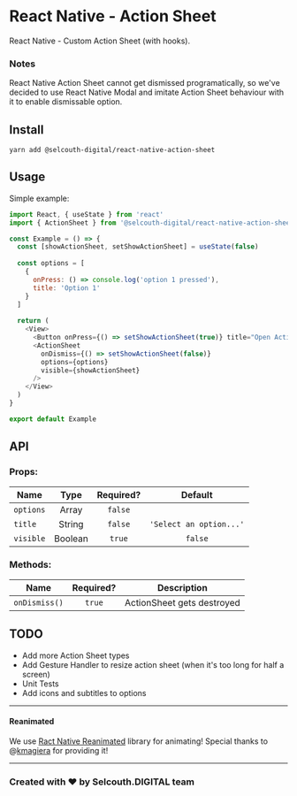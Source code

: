 # React Native - Action Sheet

React Native - Custom Action Sheet (with hooks).

### Notes

  React Native Action Sheet cannot get dismissed programatically, so we've decided to use React Native Modal and imitate Action Sheet behaviour with it to enable dismissable option.

## Install

`yarn add @selcouth-digital/react-native-action-sheet`

## Usage

Simple example:

```javascript
import React, { useState } from 'react'
import { ActionSheet } from '@selcouth-digital/react-native-action-sheet'

const Example = () => {
  const [showActionSheet, setShowActionSheet] = useState(false)
  
  const options = [
    {
      onPress: () => console.log('option 1 pressed'),
      title: 'Option 1'
    }
  ]
  
  return (
    <View>
      <Button onPress={() => setShowActionSheet(true)} title="Open Action Sheet" />
      <ActionSheet
        onDismiss={() => setShowActionSheet(false)}
        options={options}
        visible={showActionSheet}
      />
    </View>
  )
}

export default Example
```

## API

### Props:

| Name       | Type    | Required?  | Default                 |
| ---------- |:-------:|:----------:|:-----------------------:|
| `options`  | Array   | `false`    |                         |
| `title`    | String  | `false`    | `'Select an option...'` |
| `visible`  | Boolean | `true`     | `false`                 |

### Methods:

| Name         | Required?  | Description                |
| ------------ |:----------:|:--------------------------:|
| `onDismiss()`| `true`     | ActionSheet gets destroyed |

## TODO

* Add more Action Sheet types
* Add Gesture Handler to resize action sheet (when it's too long for half a screen)
* Unit Tests
* Add icons and subtitles to options

___

#### Reanimated

We use [Ract Native Reanimated](https://github.com/kmagiera/react-native-reanimated) library for animating! Special thanks to @[kmagiera](https://github.com/kmagiera) for providing it!

___

### Created with ♥ by Selcouth.DIGITAL team
